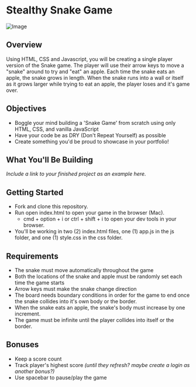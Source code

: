 # Stealthy Snake Game

![Image](https://c.tenor.com/nSGiQJHgbjkAAAAd/nokia-snake-game.gif)

## Overview
Using HTML, CSS and Javascript, you will be creating a single player version of the Snake game. The player will use their arrow keys to move a "snake" around to try and "eat" an apple. Each time the snake eats an apple, the snake grows in length. When the snake runs into a wall or itself as it grows larger while trying to eat an apple, the player loses and it's game over. 

## Objectives
* Boggle your mind building a 'Snake Game' from scratch using only  HTML, CSS, and vanilla JavaScript
* Have your code be as DRY (Don't Repeat Yourself) as possible
* Create something you'd be proud to showcase in your portfolio!


## What You'll Be Building
*Include a link to your finished project as an example here.*

## Getting Started
* Fork and clone this repository.
* Run open index.html to open your game in the browser (Mac).
  * cmd + option + i or ctrl + shift + i to open your dev tools in your browser.
* You'll be working in two (2) index.html files, one (1) app.js in the js folder, and one (1) style.css in the css folder.

## Requirements
* The snake must move automatically throughout the game
* Both the locations of the snake and apple must be randomly set each time the game starts
* Arrow keys must make the snake change direction
* The board needs boundary conditions in order for the game to end once the snake collides into it's own body or the border.
* When the snake eats an apple, the snake's body must increase by one increment.
* The game must be infinite until the player collides into itself or the border.


## Bonuses
* Keep a score count 
* Track player's highest score *(until they refresh? maybe create a login as another bonus?)*
* Use spacebar to pause/play the game


